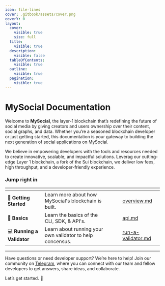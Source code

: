 ```yaml
---
icon: file-lines
cover: .gitbook/assets/cover.png
coverY: 0
layout:
  cover:
    visible: true
    size: full
  title:
    visible: true
  description:
    visible: false
  tableOfContents:
    visible: true
  outline:
    visible: true
  pagination:
    visible: true
---
```


# MySocial Documentation

Welcome to **MySocial**, the layer-1 blockchain that’s redefining the future of social media by giving creators and users ownership over their content, social graphs, and data. Whether you’re a seasoned blockchain developer or just getting started, this documentation is your gateway to building the next generation of social applications on MySocial.

We believe in empowering developers with the tools and resources needed to create innovative, scalable, and impactful solutions. Leverag our cutting-edge Layer 1 blockchain, a fork of the Sui blockchain, we deliver low fees, high throughput, and a developer-friendly experience.

### Jump right in

<table data-view="cards"><thead><tr><th></th><th></th><th data-hidden data-card-cover data-type="files"></th><th data-hidden></th><th data-hidden data-card-target data-type="content-ref"></th></tr></thead><tbody><tr><td><strong>🚀 Getting Started</strong></td><td>Learn more about how MySocial's blockchain is built.</td><td></td><td></td><td><a href="blockchain/overview.md">overview.md</a></td></tr><tr><td>🐣 <strong>Basics</strong></td><td>Learn the basics of the CLI, SDK, &#x26; API's.</td><td></td><td></td><td><a href="blockchain/api.md">api.md</a></td></tr><tr><td>💻 <strong>Running a Validator</strong></td><td>Learn about running your own validator to help concensus.</td><td></td><td></td><td><a href="nodes-and-validators/run-a-validator.md">run-a-validator.md</a></td></tr></tbody></table>

***

Have questions or need developer support? We’re here to help! Join our community on [Telegram](https://t.me/mysocial_chain), where you can connect with our team and fellow developers to get answers, share ideas, and collaborate.

Let’s get started. 🚀

